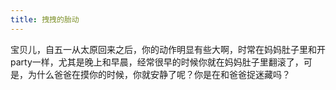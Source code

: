 ```yaml
---
title: 拽拽的胎动
---
```


宝贝儿，自五一从太原回来之后，你的动作明显有些大啊，时常在妈妈肚子里和开party一样，尤其是晚上和早晨，经常很早的时候你就在妈妈肚子里翻滚了，可是，为什么爸爸在摸你的时候，你就安静了呢？你是在和爸爸捉迷藏吗？

